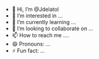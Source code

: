 - 👋 Hi, I’m @Jdelatol
- 👀 I’m interested in ...
- 🌱 I’m currently learning ...
- 💞️ I’m looking to collaborate on ...
- 📫 How to reach me ....
- 😄 Pronouns: ...
- ⚡ Fun fact: ...

<!---
Jdelatol/Jdelatol is a ✨ special ✨ repository because its `README.md` (this file) appears on your GitHub profile.
You can click the Preview link to take a look at your changes.
--->
